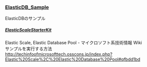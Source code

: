 ### [ElasticDB_Sample](https://github.com/OpenTouryoProject/SampleProgram/tree/master/Azure/ElasticDatabase/ElasticDB_Sample)
ElasticDBのサンプル

##### [ElasticScaleStarterKit](https://github.com/OpenTouryoProject/SampleProgram/tree/master/Azure/ElasticDatabase/ElasticDB_Sample/ElasticScaleStarterKit)
Elastic Scale, Elastic Database Pool - マイクロソフト系技術情報 Wiki  
サンプルを実行する方法  
http://techinfoofmicrosofttech.osscons.jp/index.php?Elastic%20Scale%2C%20Elastic%20Database%20Pool#qfbdd1bd
